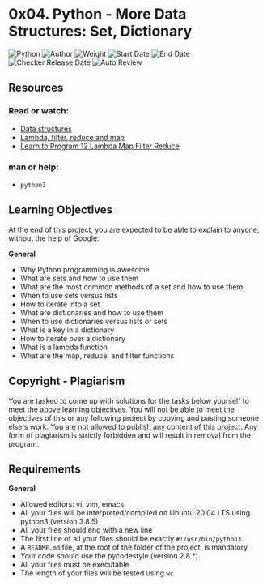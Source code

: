 # 0x04. Python - More Data Structures: Set, Dictionary

![Python](https://img.shields.io/badge/language-Python-green)
![Author](https://img.shields.io/badge/author-Guillaume-blue)
![Weight](https://img.shields.io/badge/weight-1-lightgrey)
![Start Date](https://img.shields.io/badge/start%20date-Oct%2010,%202023%207:00%20PM-yellow)
![End Date](https://img.shields.io/badge/end%20date-Oct%2011,%202023%207:00%20PM-red)
![Checker Release Date](https://img.shields.io/badge/checker%20released-Oct%2011,%202023%201:00%20AM-orange)
![Auto Review](https://img.shields.io/badge/auto%20review-launching%20at%20the%20deadline-blue)

## Resources

### Read or watch:

- [Data structures](#)
- [Lambda, filter, reduce and map](#)
- [Learn to Program 12 Lambda Map Filter Reduce](#)

### man or help:

- `python3`

## Learning Objectives

At the end of this project, you are expected to be able to explain to anyone, without the help of Google:

**General**
- Why Python programming is awesome
- What are sets and how to use them
- What are the most common methods of a set and how to use them
- When to use sets versus lists
- How to iterate into a set
- What are dictionaries and how to use them
- When to use dictionaries versus lists or sets
- What is a key in a dictionary
- How to iterate over a dictionary
- What is a lambda function
- What are the map, reduce, and filter functions

## Copyright - Plagiarism

You are tasked to come up with solutions for the tasks below yourself to meet the above learning objectives. You will not be able to meet the objectives of this or any following project by copying and pasting someone else's work. You are not allowed to publish any content of this project. Any form of plagiarism is strictly forbidden and will result in removal from the program.

## Requirements

**General**
- Allowed editors: vi, vim, emacs
- All your files will be interpreted/compiled on Ubuntu 20.04 LTS using python3 (version 3.8.5)
- All your files should end with a new line
- The first line of all your files should be exactly `#!/usr/bin/python3`
- A `README.md` file, at the root of the folder of the project, is mandatory
- Your code should use the pycodestyle (version 2.8.*)
- All your files must be executable
- The length of your files will be tested using `wc`
